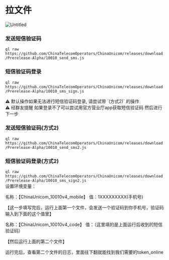 # 拉文件

![Untitled](https://s3-us-west-2.amazonaws.com/secure.notion-static.com/c00b6590-947f-4e3d-b337-88da03061681/Untitled.png)

### 发送短信验证码

`ql raw https://github.com/ChinaTelecomOperators/ChinaUnicom/releases/download/Prerelease-Alpha/10010_send_sms.js`

### 短信验证码登录

`ql raw https://github.com/ChinaTelecomOperators/ChinaUnicom/releases/download/Prerelease-Alpha/10010_sms_sign.js`

<aside>
⚠️ 默认操作如果无法进行短信验证码登录, 请尝试带 `(方式2)` 的操作

</aside>

<aside>
⚠️ 经群友提醒 如果登录不了可以尝试用官方营业厅app获取短信验证码 然后进行下一步

</aside>

### 发送短信验证码(方式2)

`ql raw https://github.com/ChinaTelecomOperators/ChinaUnicom/releases/download/Prerelease-Alpha/10010_send_sms2.js`

### 短信验证码登录(方式2)

`ql raw https://github.com/ChinaTelecomOperators/ChinaUnicom/releases/download/Prerelease-Alpha/10010_sms_sign2.js`   
设置环境变量：

名称：【ChinaUnicom_10010v4_mobile】 值：1XXXXXXXXX(手机号)

【这一步填写完后，运行上面第一个文件，会发送一个验证码到你手机号，验证码输入到下面的这个值里】

名称：【ChinaUnicom_10010v4_code】 值：（这里填的是上面运行后收到的短信验证码）

【然后运行上面的第二个文件】

运行完后，查看第二个文件的日志，里面往下翻就能找到我们需要的token_online
